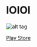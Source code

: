 lOlOl
==============

![alt tag](https://raw.githubusercontent.com/fredspipa/lolol/master/android-presplash.jpg)

[Play Store](https://play.google.com/store/apps/details?id=com.fredspipa.lolol)
